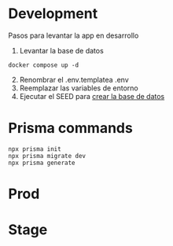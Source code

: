 # Development
Pasos para levantar la app en desarrollo

1. Levantar la base de datos
```
docker compose up -d
```

2. Renombrar el .env.templatea .env
3. Reemplazar las variables de entorno
4. Ejecutar el SEED para [crear la base de datos](localhost:3000/api/seed/)


# Prisma commands
```
npx prisma init
npx prisma migrate dev
npx prisma generate
```



# Prod


# Stage